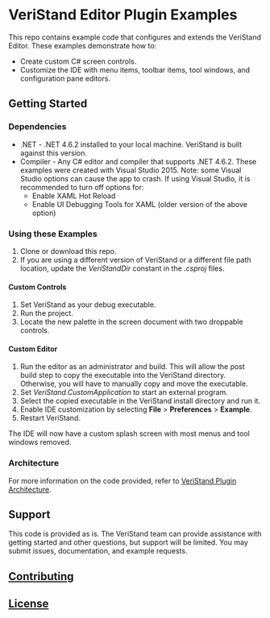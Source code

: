 # VeriStand Editor Plugin Examples

This repo contains example code that configures and extends the VeriStand Editor. These examples demonstrate how to:
* Create custom C# screen controls.
* Customize the IDE with menu items, toolbar items, tool windows, and configuration pane editors.

## Getting Started

### Dependencies
* .NET - .NET 4.6.2 installed to your local machine. VeriStand is built against this version.
* Compiler - Any C# editor and compiler that supports .NET 4.6.2. These examples were created with Visual Studio 2015.
Note: some Visual Studio options can cause the app to crash. If using Visual Studio, it is recommended to turn off options for:
    * Enable XAML Hot Reload
    * Enable UI Debugging Tools for XAML (older version of the above option)

### Using these Examples
1. Clone or download this repo.
1. If you are using a different version of VeriStand or a different file path location, update the *VeriStandDir* constant in the *.csproj* files.

#### Custom Controls
1. Set VeriStand as your debug executable.
1. Run the project.
1. Locate the new palette in the screen document with two droppable controls.

#### Custom Editor
1. Run the editor as an administrator and build. This will allow the post build step to copy the executable into the VeriStand directory. Otherwise, you will have to manually copy and move the executable.
1. Set *VeriStand.CustomApplication* to start an external program.
1. Select the copied executable in the VeriStand install directory and run it.
1. Enable IDE customization by selecting **File** > **Preferences** > **Example**.
1. Restart VeriStand.

The IDE will now have a custom splash screen with most menus and tool windows removed.

### Architecture
For more information on the code provided, refer to [VeriStand Plugin Architecture](VeriStandCustomControls/ARCHITECTURE.md).

## Support

This code is provided as is. The VeriStand team can provide assistance with getting started and other questions, but support will be limited. You may submit issues, documentation, and example requests.

## [Contributing](CONTRIBUTING.md)

## [License](LICENSE)
